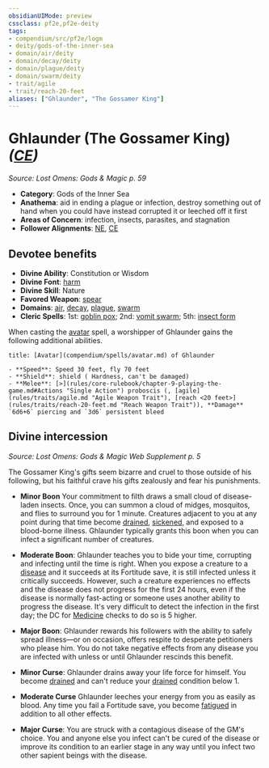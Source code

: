 ```yaml
---
obsidianUIMode: preview
cssclass: pf2e,pf2e-deity
tags:
- compendium/src/pf2e/logm
- deity/gods-of-the-inner-sea
- domain/air/deity
- domain/decay/deity
- domain/plague/deity
- domain/swarm/deity
- trait/agile
- trait/reach-20-feet
aliases: ["Ghlaunder", "The Gossamer King"]
---
```

# Ghlaunder (The Gossamer King) *([CE](rules/traits/ce-b1.md "Chaotic Evil Alignment Trait"))*  
*Source: Lost Omens: Gods & Magic p. 59*  

- **Category**: Gods of the Inner Sea
- **Anathema**: aid in ending a plague or infection, destroy something out of hand when you could have instead corrupted it or leeched off it first
- **Areas of Concern**: infection, insects, parasites, and stagnation
- **Follower Alignments**: [NE](rules/traits/ne-b1.md "Neutral Evil Alignment Trait"), [CE](rules/traits/ce-b1.md "Chaotic Evil Alignment Trait")

## Devotee benefits

- **Divine Ability**: Constitution or Wisdom
- **Divine Font**: [harm](compendium/spells/harm.md)
- **Divine Skill**: Nature
- **Favored Weapon**: [spear](compendium/equipment/items/spear.md)
- **Domains**: [air](compendium/setting/domains.md#Air), [decay](compendium/setting/domains.md#Decay), [plague](compendium/setting/domains.md#Plague), [swarm](compendium/setting/domains.md#Swarm)
- **Cleric Spells**: 1st: [goblin pox](compendium/spells/goblin-pox.md); 2nd: [vomit swarm](compendium/spells/vomit-swarm-apg.md); 5th: [insect form](compendium/spells/insect-form.md)

When casting the [avatar](compendium/spells/avatar.md) spell, a worshipper of Ghlaunder gains the following additional abilities.

```ad-embed-avatar
title: [Avatar](compendium/spells/avatar.md) of Ghlaunder

- **Speed**: Speed 30 feet, fly 70 feet
- **Shield**: shield ( Hardness, can't be damaged)
- **Melee**: [>](rules/core-rulebook/chapter-9-playing-the-game.md#Actions "Single Action") proboscis (, [agile](rules/traits/agile.md "Agile Weapon Trait"), [reach <20 feet>](rules/traits/reach-20-feet.md "Reach Weapon Trait")), **Damage** `6d6+6` piercing and `3d6` persistent bleed 
```

## Divine intercession
*Source: Lost Omens: Gods & Magic Web Supplement p. 5*

The Gossamer King's gifts seem bizarre and cruel to those outside of his following, but his faithful crave his gifts zealously and fear his punishments.

- **Minor Boon** Your commitment to filth draws a small cloud of disease-laden insects. Once, you can summon a cloud of midges, mosquitos, and flies to surround you for 1 minute. Creatures adjacent to you at any point during that time become [drained](rules/conditions.md#Drained), [sickened](rules/conditions.md#Sickened), and exposed to a blood-borne illness. Ghlaunder typically grants this boon when you can infect a significant number of creatures.
- **Moderate Boon**: Ghlaunder teaches you to bide your time, corrupting and infecting until the time is right. When you expose a creature to a [disease](rules/traits/disease.md "Disease Effect Trait") and it succeeds at its Fortitude save, it is still infected unless it critically succeeds. However, such a creature experiences no effects and the disease does not progress for the first 24 hours, even if the disease is normally fast-acting or someone uses another ability to progress the disease. It's very difficult to detect the infection in the first day; the DC for [Medicine](compendium/skills.md#Medicine) checks to do so is 5 higher.
- **Major Boon**: Ghlaunder rewards his followers with the ability to safely spread illness—or on occasion, offers respite to desperate petitioners who please him. You do not take negative effects from any disease you are infected with unless or until Ghlaunder rescinds this benefit.

- **Minor Curse**: Ghlaunder drains away your life force for himself. You become [drained](rules/conditions.md#Drained) and can't reduce your [drained](rules/conditions.md#Drained) condition below 1.
- **Moderate Curse** Ghlaunder leeches your energy from you as easily as blood. Any time you fail a Fortitude save, you become [fatigued](rules/conditions.md#Fatigued) in addition to all other effects.
- **Major Curse**: You are struck with a contagious disease of the GM's choice. You and anyone else you infect can't be cured of the disease or improve its condition to an earlier stage in any way until you infect two other sapient beings with the disease.